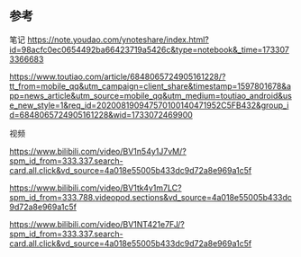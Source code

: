 



## 参考

笔记 https://note.youdao.com/ynoteshare/index.html?id=98acfc0ec0654492ba66423719a5426c&type=notebook&_time=1733073366683

https://www.toutiao.com/article/6848065724905161228/?tt_from=mobile_qq&utm_campaign=client_share&timestamp=1597801678&app=news_article&utm_source=mobile_qq&utm_medium=toutiao_android&use_new_style=1&req_id=202008190947570100140471952C5FB432&group_id=6848065724905161228&wid=1733072469900

视频

https://www.bilibili.com/video/BV1n54y1J7vM/?spm_id_from=333.337.search-card.all.click&vd_source=4a018e55005b433dc9d72a8e969a1c5f

https://www.bilibili.com/video/BV1tk4y1m7LC?spm_id_from=333.788.videopod.sections&vd_source=4a018e55005b433dc9d72a8e969a1c5f

https://www.bilibili.com/video/BV1NT421e7FJ/?spm_id_from=333.337.search-card.all.click&vd_source=4a018e55005b433dc9d72a8e969a1c5f